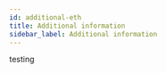 ```yaml
---
id: additional-eth
title: Additional information
sidebar_label: Additional information
---
```


testing